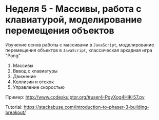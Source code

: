 # Неделя 5 - Массивы, работа с клавиатурой, моделирование перемещения объектов

Изучение основ работы с массивами в `JavaScript`, моделирование перемещения объектов в `JavaScript`, классическая аркадная игра "Pong"

1. Массивы
2. Вввод с клавиатуры
3. Движение
4. Коллизии и отскок
5. Управление скоростью

Пример: <http://www.codeskulptor.org/#user4-PgyXog4HlK-57.py>

Tutorial: <https://stackabuse.com/introduction-to-phaser-3-building-breakout/>
